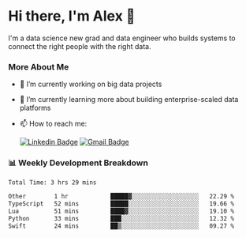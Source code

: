 # Hi there, I'm Alex  👋

I'm a data science new grad and data engineer who builds systems to connect the right people with the right data. 

### More About Me

- 🔭 I’m currently working on big data projects
- 🌱 I’m currently learning more about building enterprise-scaled data platforms
- 📫 How to reach me:

  [![Linkedin Badge](https://img.shields.io/badge/LinkedIn-0077B5?style=for-the-badge&logo=linkedin&logoColor=white)](https://www.linkedin.com/in/itsalexchen) [![Gmail Badge](https://img.shields.io/badge/Gmail-D14836?style=for-the-badge&logo=gmail&logoColor=white)](mailto:itsalexchen@gmail.com)




### 📊 Weekly Development Breakdown
<!--START_SECTION:waka-->

```txt
Total Time: 3 hrs 29 mins

Other        1 hr            █████▓░░░░░░░░░░░░░░░░░░░   22.29 %
TypeScript   52 mins         █████░░░░░░░░░░░░░░░░░░░░   19.66 %
Lua          51 mins         ████▓░░░░░░░░░░░░░░░░░░░░   19.10 %
Python       33 mins         ███░░░░░░░░░░░░░░░░░░░░░░   12.32 %
Swift        24 mins         ██▒░░░░░░░░░░░░░░░░░░░░░░   09.27 %
```

<!--END_SECTION:waka-->
